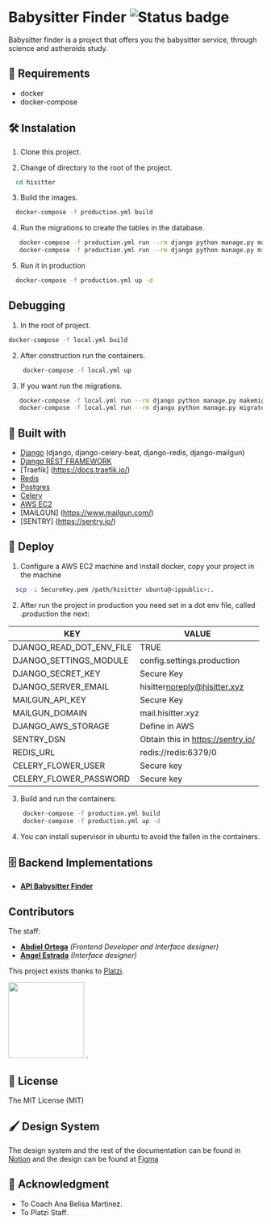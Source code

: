 # Babysitter Finder ![Status badge](https://img.shields.io/badge/status-in%20progress-yellow)


Babysitter finder is a project that offers you the babysitter service, through science and astheroids study.

## 📢 Requirements
- docker
- docker-compose

## 🛠 Instalation
1. Clone this project.

2. Change of directory to the root of the project.
```bash
  cd hisitter
```
3. Build the images.
```bash
  docker-compose -f production.yml build
```
4. Run the migrations to create the tables in the database.
```bash
   docker-compose -f production.yml run --rm django python manage.py makemigrations
   docker-compose -f production.yml run --rm django python manage.py migrate
```
5. Run it in production
```bash
  docker-compose -f production.yml up -d
```

## Debugging
1. In the root of project.
```bash
docker-compose -f local.yml build
```
2. After construction run the containers.
```bash
    docker-compose -f local.yml up
```
3. If you want run the migrations.
```bash
   docker-compose -f local.yml run --rm django python manage.py makemigrations
   docker-compose -f local.yml run --rm django python manage.py migrate
```

## 🔧 Built with
- [Django](https://www.djangoproject.com/) (django, django-celery-beat, django-redis, django-mailgun)
- [Django REST FRAMEWORK](https://www.django-rest-framework.org/)
- [Traefik] (https://docs.traefik.io/)
- [Redis](https://redis.io/)
- [Postgres](https://www.postgresql.org/)
- [Celery](https://docs.celeryproject.org/en/stable/)
- [AWS EC2](https://aws.amazon.com/es/ec2/)
- [MAILGUN] (https://www.mailgun.com/)
- [SENTRY] (https://sentry.io/)

## 🚀 Deploy
1. Configure a AWS EC2 machine and install docker, copy your project in the machine
```bash
  scp -i SecureKey.pem /path/hisitter ubuntu@<ippublic>:.
```
2. After run the project in production you need set in a dot env file, called .production the next:

| KEY                      | VALUE                             |
|--------------------------|-----------------------------------|
| DJANGO_READ_DOT_ENV_FILE | TRUE                              |
| DJANGO_SETTINGS_MODULE   | config.settings.production        |
| DJANGO_SECRET_KEY        | Secure Key                        |
| DJANGO_SERVER_EMAIL      | hisitter<noreply@hisitter.xyz>    |
| MAILGUN_API_KEY          | Secure Key                        |
| MAILGUN_DOMAIN           | mail.hisitter.xyz                 |
| DJANGO_AWS_STORAGE       | Define in AWS                     |
| SENTRY_DSN               | Obtain this in https://sentry.io/ |
| REDIS_URL                | redis://redis:6379/0              |
| CELERY_FLOWER_USER       | Secure key                        |
| CELERY_FLOWER_PASSWORD   | Secure key                        |

3. Build and run the containers:
```bash
    docker-compose -f production.yml build
    docker-compose -f production.yml up -d
```
4. You can install supervisor in ubuntu to avoid the fallen in the containers.

## 🗄️ Backend Implementations

- **[API Babysitter Finder][backend_project]**

##  Contributors

The staff:

- **[Abdiel Ortega][abdiel_github]** _(Frontend Developer and Interface designer)_
- **[Angel Estrada][angel_github]** _(Interface designer)_

This project exists thanks to  [Platzi](https://platzi.com/).

<img src="https://www.morelosinnovador.org/images/logo_platzi.jpg" width="150" />
.

## 📜 License
The MIT License (MIT)

## 🖌️ Design System

The design system and the rest of the documentation can be found in [Notion](https://www.notion.so/Kanban-f4ed2788eaf8473a912444755a0d1d02) and the design can be found at [Figma](https://www.figma.com/file/SJbT26D4huBkATw97d8heG/finder)

## 🙏 Acknowledgment
* To Coach Ana Belisa Martinez.
* To Platzi Staff.

[angel_github]: https://github.com/ricardoares1989
[abdiel_github]: https://github.com/abdieljortega
[backend_project]: https://github.com/babysitter-finder/backend
[frontend_project]: https://github.com/babysitter-finder/frontend



